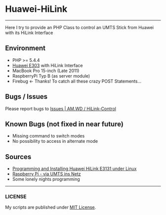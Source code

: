 # Huawei-HiLink
---------------

Here I try to provide an PHP Class to control an UMTS Stick from Huawei with its HiLink Interface

## Environment
- PHP >= 5.4.4
- [Huawei E303](http://www.huaweidevices.de/e303) with HiLink Interface
- MacBook Pro 15-inch (Late 2011)
- RaspberryPi Typ B (as server module)
- Firebug <- Thanks! To catch all these crazy POST Statements...

## Bugs / Issues
Please report bugs to [Issues | AM.WD / HiLink-Control](https://git.am-wd.de/AM.WD/HiLink-Control/issues)

## Known Bugs (not fixed in near future)
- Missing command to switch modes
- No possibility to access in alternate mode

## Sources
- [Programming and Installing Huawei HiLink E3131 under Linux](http://chaddyhv.wordpress.com/2012/08/13/programming-and-installing-huawei-hilink-e3131-under-linux/)
- [Raspberry Pi - via UMTS ins Netz](http://www.henrykoch.de/raspberry-pi-via-umts-ins-netz)
- Some lonely nights programming

-----

### LICENSE
My scripts are published under [MIT License](https://am-wd.de/?p=about#license).
